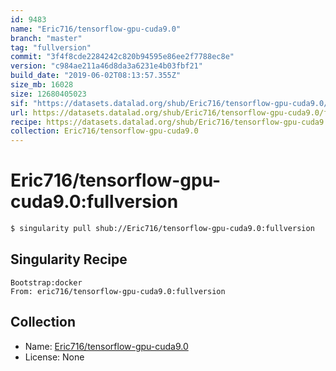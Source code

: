 ```yaml
---
id: 9483
name: "Eric716/tensorflow-gpu-cuda9.0"
branch: "master"
tag: "fullversion"
commit: "3f4f8cde2284242c820b94595e86ee2f7788ec8e"
version: "c984ae211a46d8da3a6231e4b03fbf21"
build_date: "2019-06-02T08:13:57.355Z"
size_mb: 16028
size: 12680405023
sif: "https://datasets.datalad.org/shub/Eric716/tensorflow-gpu-cuda9.0/fullversion/2019-06-02-3f4f8cde-c984ae21/c984ae211a46d8da3a6231e4b03fbf21.simg"
url: https://datasets.datalad.org/shub/Eric716/tensorflow-gpu-cuda9.0/fullversion/2019-06-02-3f4f8cde-c984ae21/
recipe: https://datasets.datalad.org/shub/Eric716/tensorflow-gpu-cuda9.0/fullversion/2019-06-02-3f4f8cde-c984ae21/Singularity
collection: Eric716/tensorflow-gpu-cuda9.0
---
```


# Eric716/tensorflow-gpu-cuda9.0:fullversion

```bash
$ singularity pull shub://Eric716/tensorflow-gpu-cuda9.0:fullversion
```

## Singularity Recipe

```singularity
Bootstrap:docker  
From: eric716/tensorflow-gpu-cuda9.0:fullversion
```

## Collection

 - Name: [Eric716/tensorflow-gpu-cuda9.0](https://github.com/Eric716/tensorflow-gpu-cuda9.0)
 - License: None

